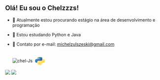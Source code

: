 ## Olá! Eu sou o Chelzzzs! 
- 🔭 Atualmente estou procurando estágio na área de desenvolvimento e programação 
- 🌱 Estou estudando Python e Java
- 💬 Contato por e-mail: michelzulszeski@gmail.com

  <div style="display: inline_block"><br>
  <img align="center" alt="chel-Js" height="30" width="40" src=https://img.shields.io/badge/Java-ED8B00?style>

  <img align="center" alt="chel-Python" height="30" width="40" src="https://raw.githubusercontent.com/devicons/devicon/master/icons/python/python-original.svg">
</div>

<div> 
  <a href = "mailto:michelzulszeski@gmail.com"><img src="https://img.shields.io/badge/-Gmail-%23333?style=for-the-badge&logo=gmail&logoColor=white" target="_blank"></a>
  <a href="https://www.linkedin.com/in/michel-zulszeski/" target="_blank"><img src="https://img.shields.io/badge/-LinkedIn-%230077B5?style=for-the-badge&logo=linkedin&logoColor=white" target="_blank"></a> 
  
</div>
